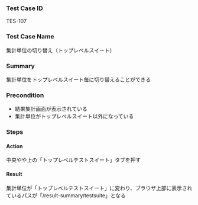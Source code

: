 ### Test Case ID
TES-107

### Test Case Name
集計単位の切り替え（トップレベルスイート）

### Summary
集計単位をトップレベルスイート毎に切り替えることができる

### Precondition
* 結果集計画面が表示されている
* 集計単位がトップレベルスイート以外になっている

### Steps

#### Action
中央やや上の「トップレベルテストスイート」タブを押す
#### Result
集計単位が「トップレベルテストスイート」に変わり、ブラウザ上部に表示されているパスが「/result-summary/testsuite」となる
